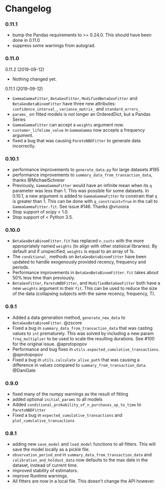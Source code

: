 # Changelog

### 0.11.1
 - bump the Pandas requirements to >= 0.24.0. This should have been done in 0.11.0
 - suppress some warnings from autograd.

### 0.11.0
0.11.2 (2019-09-12)
                   

- Nothing changed yet.


0.11.1 (2019-09-12)
 - `GammaGammaFitter`, `BetaGeoFitter`, `ModifiedBetaGeoFitter` and `BetaGeoBetaBinomFitter` have three new attributes: `confidence_interval_`, `variance_matrix_` and `standard_errors_`
 - `params_` on fitted models is not longer an OrderedDict, but a Pandas Series
 - `GammaGammaFitter` can accept a `weights` argument now.
 - `customer_lifelime_value` in `GammaGamma` now accepts a frequency argument.
 - fixed a bug that was causing `ParetoNBDFitter` to generate data incorrectly.

### 0.10.1
 - performance improvements to `generate_data.py` for large datasets #195
 - performance improvements to `summary_data_from_transaction_data`, thanks @MichaelSchreier
 - Previously, `GammaGammaFitter` would have an infinite mean when its `q` parameter was less than 1. This was possible for some datasets. In 0.10.1, a new argument is added to `GammaGammaFitter` to constrain that `q` is greater than 1. This can be done with `q_constraint=True` in the call to `GammaGammaFitter.fit`. See issue #146. Thanks @vruvora
 - Stop support of scipy < 1.0.
 - Stop support of < Python 3.5.

### 0.10.0
 - `BetaGeoBetaBinomFitter.fit` has replaced `n_custs` with the more appropriately named `weights` (to align with other statisical libraries). By default and if unspecified, `weights` is equal to an array of 1s.
 - The `conditional_` methods on `BetaGeoBetaBinomFitter` have been updated to handle exogenously provided recency, frequency and periods.
 - Performance improvements in `BetaGeoBetaBinomFitter`. `fit` takes about 50% less time than previously.
 - `BetaGeoFitter`, `ParetoNBDFitter`, and `ModifiedBetaGeoFitter` both have a new `weights` argument in their `fit`. This can be used to reduce the size of the data (collapsing subjects with the same recency, frequency, T).

### 0.9.1
 - Added a data generation method, `generate_new_data` to `BetaGeoBetaBinomFitter`. @zscore
 - Fixed a bug in `summary_data_from_transaction_data` that was casting values to `int` prematurely. This was solved by including a new param `freq_multiplier` to be used to scale the resulting durations. See #100 for the original issue.  @aprotopopov
 - Performance and bug fixes in `utils.expected_cumulative_transactions`. @aprotopopov
 - Fixed a bug in `utils.calculate_alive_path` that was causing a difference in values compared to `summary_from_transaction_data`. @DaniGate

### 0.9.0
 - fixed many of the numpy warnings as the result of fitting
 - added optional `initial_params` to all models
 - Added `conditional_probability_of_n_purchases_up_to_time` to `ParetoNBDFitter`
 - Fixed a bug in `expected_cumulative_transactions` and `plot_cumulative_transactions`

### 0.8.1
 - adding new `save_model` and `load_model` functions to all fitters. This will save the model locally as a pickle file.
 - `observation_period_end` in `summary_data_from_transaction_data` and `calibration_and_holdout_data` now defaults to the max date in the dataset, instead of current time.
 - improved stability of estimators.
 - improve Runtime warnings.
 - All fitters are now in a local file. This doesn't change the API however.
